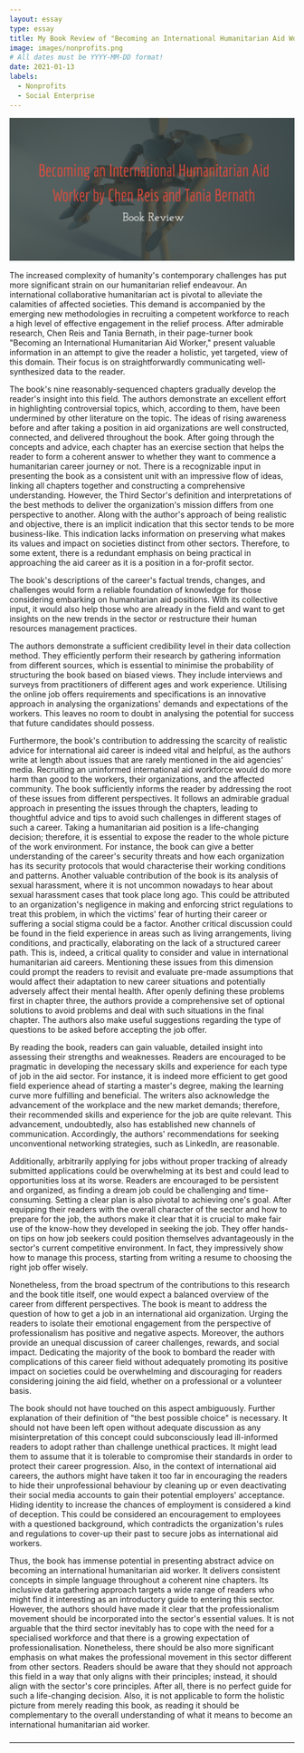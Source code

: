 ```yaml
---
layout: essay
type: essay
title: My Book Review of "Becoming an International Humanitarian Aid Worker"​ by Chen Reis and Tania Bernath
image: images/nonprofits.png
# All dates must be YYYY-MM-DD format!
date: 2021-01-13
labels:
  - Nonprofits
  - Social Enterprise
---
```


<img class="ui  big center spaced image" src="../images/nonprofits.png">

The increased complexity of humanity's contemporary challenges has put more significant strain on our humanitarian relief endeavour. An international collaborative humanitarian act is pivotal to alleviate the calamities of affected societies. This demand is accompanied by the emerging new methodologies in recruiting a competent workforce to reach a high level of effective engagement in the relief process. After admirable research, Chen Reis and Tania Bernath, in their page-turner book "Becoming an International Humanitarian Aid Worker," present valuable information in an attempt to give the reader a holistic, yet targeted, view of this domain. Their focus is on straightforwardly communicating well-synthesized data to the reader. 

The book's nine reasonably-sequenced chapters gradually develop the reader's insight into this field. The authors demonstrate an excellent effort in highlighting controversial topics, which, according to them, have been undermined by other literature on the topic. The ideas of rising awareness before and after taking a position in aid organizations are well constructed, connected, and delivered throughout the book. After going through the concepts and advice, each chapter has an exercise section that helps the reader to form a coherent answer to whether they want to commence a humanitarian career journey or not. There is a recognizable input in presenting the book as a consistent unit with an impressive flow of ideas, linking all chapters together and constructing a comprehensive understanding. However, the Third Sector's definition and interpretations of the best methods to deliver the organization's mission differs from one perspective to another. Along with the author's approach of being realistic and objective, there is an implicit indication that this sector tends to be more business-like. This indication lacks information on preserving what makes its values and impact on societies distinct from other sectors. Therefore, to some extent, there is a redundant emphasis on being practical in approaching the aid career as it is a position in a for-profit sector.

The book's descriptions of the career's factual trends, changes, and challenges would form a reliable foundation of knowledge for those considering embarking on humanitarian aid positions. With its collective input, it would also help those who are already in the field and want to get insights on the new trends in the sector or restructure their human resources management practices. 

The authors demonstrate a sufficient credibility level in their data collection method. They efficiently perform their research by gathering information from different sources, which is essential to minimise the probability of structuring the book based on biased views. They include interviews and surveys from practitioners of different ages and work experience. Utilising the online job offers requirements and specifications is an innovative approach in analysing the organizations' demands and expectations of the workers. This leaves no room to doubt in analysing the potential for success that future candidates should possess.

Furthermore, the book's contribution to addressing the scarcity of realistic advice for international aid career is indeed vital and helpful, as the authors write at length about issues that are rarely mentioned in the aid agencies' media. Recruiting an uninformed international aid workforce would do more harm than good to the workers, their organizations, and the affected community. The book sufficiently informs the reader by addressing the root of these issues from different perspectives. It follows an admirable gradual approach in presenting the issues through the chapters, leading to thoughtful advice and tips to avoid such challenges in different stages of such a career. Taking a humanitarian aid position is a life-changing decision; therefore, it is essential to expose the reader to the whole picture of the work environment. For instance, the book can give a better understanding of the career's security threats and how each organization has its security protocols that would characterise their working conditions and patterns. Another valuable contribution of the book is its analysis of sexual harassment, where it is not uncommon nowadays to hear about sexual harassment cases that took place long ago. This could be attributed to an organization's negligence in making and enforcing strict regulations to treat this problem, in which the victims' fear of hurting their career or suffering a social stigma could be a factor. Another critical discussion could be found in the field experience in areas such as living arrangements, living conditions, and practically, elaborating on the lack of a structured career path. This is, indeed, a critical quality to consider and value in international humanitarian aid careers. Mentioning these issues from this dimension could prompt the readers to revisit and evaluate pre-made assumptions that would affect their adaptation to new career situations and potentially adversely affect their mental health. After openly defining these problems first in chapter three, the authors provide a comprehensive set of optional solutions to avoid problems and deal with such situations in the final chapter. The authors also make useful suggestions regarding the type of questions to be asked before accepting the job offer.

By reading the book, readers can gain valuable, detailed insight into assessing their strengths and weaknesses. Readers are encouraged to be pragmatic in developing the necessary skills and experience for each type of job in the aid sector. For instance, it is indeed more efficient to get good field experience ahead of starting a master's degree, making the learning curve more fulfilling and beneficial. The writers also acknowledge the advancement of the workplace and the new market demands; therefore, their recommended skills and experience for the job are quite relevant. This advancement, undoubtedly, also has established new channels of communication. Accordingly, the authors' recommendations for seeking unconventional networking strategies, such as LinkedIn, are reasonable.

Additionally, arbitrarily applying for jobs without proper tracking of already submitted applications could be overwhelming at its best and could lead to opportunities loss at its worse. Readers are encouraged to be persistent and organized, as finding a dream job could be challenging and time-consuming. Setting a clear plan is also pivotal to achieving one's goal. After equipping their readers with the overall character of the sector and how to prepare for the job, the authors make it clear that it is crucial to make fair use of the know-how they developed in seeking the job. They offer hands-on tips on how job seekers could position themselves advantageously in the sector's current competitive environment. In fact, they impressively show how to manage this process, starting from writing a resume to choosing the right job offer wisely.

Nonetheless, from the broad spectrum of the contributions to this research and the book title itself, one would expect a balanced overview of the career from different perspectives. The book is meant to address the question of how to get a job in an international aid organization. Urging the readers to isolate their emotional engagement from the perspective of professionalism has positive and negative aspects. Moreover, the authors provide an unequal discussion of career challenges, rewards, and social impact. Dedicating the majority of the book to bombard the reader with complications of this career field without adequately promoting its positive impact on societies could be overwhelming and discouraging for readers considering joining the aid field, whether on a professional or a volunteer basis.

The book should not have touched on this aspect ambiguously. Further explanation of their definition of "the best possible choice" is necessary. It should not have been left open without adequate discussion as any misinterpretation of this concept could subconsciously lead ill-informed readers to adopt rather than challenge unethical practices. It might lead them to assume that it is tolerable to compromise their standards in order to protect their career progression. Also, in the context of international aid careers, the authors might have taken it too far in encouraging the readers to hide their unprofessional behaviour by cleaning up or even deactivating their social media accounts to gain their potential employers' acceptance. Hiding identity to increase the chances of employment is considered a kind of deception. This could be considered an encouragement to employees with a questioned background, which contradicts the organization's rules and regulations to cover-up their past to secure jobs as international aid workers.

Thus, the book has immense potential in presenting abstract advice on becoming an international humanitarian aid worker. It delivers consistent concepts in simple language throughout a coherent nine chapters. Its inclusive data gathering approach targets a wide range of readers who might find it interesting as an introductory guide to entering this sector. However, the authors should have made it clear that the professionalism movement should be incorporated into the sector's essential values. It is not arguable that the third sector inevitably has to cope with the need for a specialised workforce and that there is a growing expectation of professionalisation. Nonetheless, there should be also more significant emphasis on what makes the professional movement in this sector different from other sectors. Readers should be aware that they should not approach this field in a way that only aligns with their principles; instead, it should align with the sector's core principles. After all, there is no perfect guide for such a life-changing decision. Also, it is not applicable to form the holistic picture from merely reading this book, as reading it should be complementary to the overall understanding of what it means to become an international humanitarian aid worker.

――――――――――――――――――――――――――――――――――――
